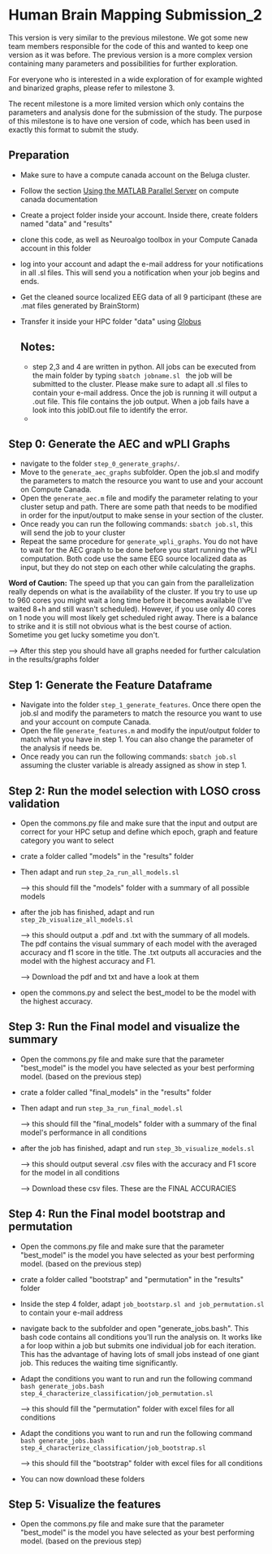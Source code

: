 # Human Brain Mapping Submission_2
This version is very similar to the previous milestone. We got some new team members responsible for the code of this and wanted to keep one version as it was before. The previous version is a more complex version containing many parameters and possibilities for further exploration. 

For everyone who is interested in a wide exploration of for example wighted and binarized graphs, please refer to milestone 3. 

The recent milestone is a more limited version which only contains the parameters and analysis done for the submission of the study. The purpose of this milestone is to have one version of code, which has been used in exactly this format to submit the study. 

## Preparation 
- Make sure to have a compute canada account on the Beluga cluster.

- Follow the section [Using the MATLAB Parallel Server](https://docs.computecanada.ca/wiki/MATLAB) on compute canada documentation

- Create a project folder inside your account. Inside there, create folders named "data" and "results"

- clone this code, as well as Neuroalgo toolbox in your Compute Canada account in this folder

- log into your account and adapt the e-mail address for your notifications in all .sl files. This will send you a notification when your job begins and ends. 

- Get the cleaned source localized EEG data of all 9 participant (these are .mat files generated by BrainStorm)

- Transfer it inside your HPC folder "data" using [Globus](https://globus.computecanada.ca/)

  ## Notes:

  - step 2,3 and 4 are written in python. All jobs can be executed from the main folder by typing  `sbatch jobname.sl `  the job will be submitted to the cluster. Please make sure to adapt all .sl files to contain your e-mail address. Once the job is running it will output a .out file. This file contains the job output. When a job fails have a look into this jobID.out file to identify the error.   
  - 

## Step 0: Generate the AEC and wPLI Graphs
- navigate to the folder `step_0_generate_graphs/`.
- Move to the `generate_aec_graphs` subfolder. Open the job.sl and modify the parameters to match the resource you want to use and your account on Compute Canada.
- Open the `generate_aec.m` file and modify the parameter relating to your cluster setup and path. There are some path that needs to be modified in order for the input/output to make sense in your section of the cluster. 
- Once ready you can run the following commands: `sbatch job.sl`, this will send the job to your cluster
- Repeat the same procedure for `generate_wpli_graphs`. You do not have to wait for the AEC graph to be done before you start running the wPLI computation. Both code use the same EEG source localized data as input, but they do not step on each other while calculating the graphs.

**Word of Caution:** The speed up that you can gain from the parallelization really depends on what is the availability of the cluster. If you try to use up to 960 cores you might wait a long time before it becomes available (I've waited 8+h and still wasn't scheduled). However, if you use only 40 cores on 1 node you will most likely get scheduled right away. There is a balance to strike and it is still not obvious what is the best course of action. Sometime you get lucky sometime you don't.

--> After this step you should have all graphs needed for further calculation in the results/graphs folder

## Step 1: Generate the Feature Dataframe
- Navigate into the folder `step_1_generate_features`. Once there open the job.sl and modify the parameters to match the resource you want to use and your account on compute Canada. 
- Open the file `generate_features.m` and modify the input/output folder to match what you have in step 1. You can also change the parameter of the analysis if needs be.
- Once ready you can run the following commands: `sbatch job.sl` assuming the cluster variable is already assigned as show in step 1.

## Step 2: Run the model selection with LOSO cross validation
- Open the commons.py file and make sure that the input and output are correct for your HPC setup and define which epoch, graph and feature category you want to select

- crate a folder called  "models" in the "results" folder

- Then adapt and run `step_2a_run_all_models.sl` 

  --> this should fill the "models" folder with a summary of all possible models

- after the job has finished, adapt and run `step_2b_visualize_all_models.sl`

  --> this should output a .pdf and .txt with the summary of all models. The pdf contains the visual summary of each model with the averaged accuracy and f1 score in the title. The .txt outputs all accuracies and the model with the highest accuracy and F1. 

  --> Download the pdf and txt and have a look at them

- open the commons.py and select the best_model to be the model with the highest accuracy. 

## Step 3: Run the Final model and visualize the summary

- Open the commons.py file and make sure that the parameter "best_model" is the model you have selected as your best performing model. (based on the previous step) 

- crate a folder called  "final_models" in the "results" folder

- Then adapt and run `step_3a_run_final_model.sl` 

  --> this should fill the "final_models" folder with a summary of the final model's performance in all conditions

- after the job has finished, adapt and run `step_3b_visualize_models.sl`

  --> this should output several .csv files with the accuracy and F1 score for the model in all conditions  

  --> Download these csv files. These are the FINAL ACCURACIES

## Step 4: Run the Final model bootstrap and permutation

- Open the commons.py file and make sure that the parameter "best_model" is the model you have selected as your best performing model. (based on the previous step) 

- crate a folder called  "bootstrap" and "permutation" in the "results" folder

- Inside the step 4 folder, adapt  `job_bootstarp.sl and job_permutation.sl`  to contain your e-mail address

- navigate back to the subfolder  and open "generate_jobs.bash". This bash code contains all conditions you'll run the analysis on. It works like a for loop within a job but submits one individual job for each iteration. This has the advantage of having lots of small jobs instead of one giant job. This reduces the waiting time significantly.  

- Adapt the conditions you want to run and run the following command ` bash generate_jobs.bash step_4_characterize_classification/job_permutation.sl` 

  --> this should fill the "permutation" folder with excel files for all conditions 

- Adapt the conditions you want to run and run the following command ` bash generate_jobs.bash step_4_characterize_classification/job_bootstrap.sl` 

  --> this should fill the "bootstrap" folder with excel files for all conditions 

- You can now download these folders

## Step 5: Visualize the features

- Open the commons.py file and make sure that the parameter "best_model" is the model you have selected as your best performing model. (based on the previous step) 
